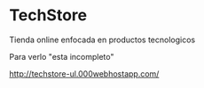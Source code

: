 # TechStore

Tienda online enfocada en productos tecnologicos

Para verlo "esta incompleto"

http://techstore-ul.000webhostapp.com/